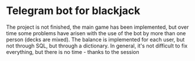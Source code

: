 # Telegram bot for blackjack

The project is not finished, the main game has been implemented, but over time some problems have arisen with the use of the bot by more than one person (decks are mixed). The balance is implemented for each user, but not through SQL, but through a dictionary. In general, it's not difficult to fix everything, but there is no time - thanks to the session